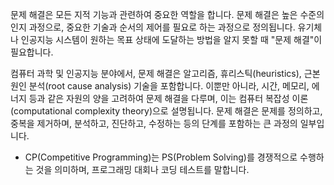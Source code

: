 문제 해결은 모든 지적 기능과 관련하여 중요한 역할을 합니다. 문제 해결은 높은 수준의 인지 과정으로, 중요한 기술과 순서의 제어를 필요로 하는 과정으로 정의됩니다. 유기체나 인공지능 시스템이 원하는 목표 상태에 도달하는 방법을 알지 못할 때 "문제 해결"이 필요합니다.

컴퓨터 과학 및 인공지능 분야에서, 문제 해결은 알고리즘, 휴리스틱(heuristics), 근본 원인 분석(root cause analysis) 기술을 포함합니다. 이뿐만 아니라, 시간, 메모리, 에너지 등과 같은 자원의 양을 고려하여 문제 해결을 다루며, 이는 컴퓨터 복잡성 이론(computational complexity theory)으로 설명됩니다. 문제 해결은 문제를 정의하고, 중복을 제거하며, 분석하고, 진단하고, 수정하는 등의 단계를 포함하는 큰 과정의 일부입니다.

* CP(Competitive Programming)는 PS(Problem Solving)를 경쟁적으로 수행하는 것을 의미하며, 프로그래밍 대회나 코딩 테스트를 말합니다. 
